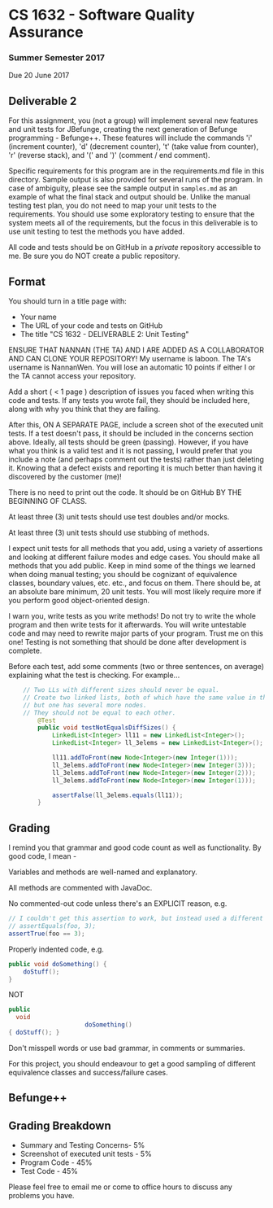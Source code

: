 # CS 1632 - Software Quality Assurance

### Summer Semester 2017

Due 20 June 2017

## Deliverable 2

For this assignment, you (not a group) will implement several new features and unit tests for JBefunge, creating the next generation of Befunge programming - Befunge++.  These features will include the commands 'i' (increment counter), 'd' (decrement counter), 't' (take value from counter), 'r' (reverse stack), and '(' and ')' (comment / end comment).  

Specific requirements for this program are in the requirements.md file in this directory.  Sample output is also provided for several runs of the program.  In case of ambiguity, please see the sample output in `samples.md` as an example of what the final stack and output should be.  Unlike the manual testing test plan, you do not need to map your unit tests to the requirements.  You should use some exploratory testing to ensure that the system meets all of the requirements, but the focus in this deliverable is to use unit testing to test the methods you have added.

All code and tests should be on GitHub in a _private_ repository accessible to me.  Be sure you do NOT create a public repository.

## Format
You should turn in a title page with:
* Your name
* The URL of your code and tests on GitHub
* The title "CS 1632 - DELIVERABLE 2: Unit Testing"

ENSURE THAT NANNAN (THE TA) AND I ARE ADDED AS A COLLABORATOR AND CAN CLONE YOUR REPOSITORY!  My username is laboon.  The TA's username is NannanWen.  You will lose an automatic 10 points if either I or the TA cannot access your repository.

Add a short ( < 1 page ) description of issues you faced when writing this code and tests.  If any tests you wrote fail, they should be included here, along with why you think that they are failing. 

After this, ON A SEPARATE PAGE, include a screen shot of the executed unit tests.    If a test doesn't pass, it should be included in the concerns section above.  Ideally, all tests should be green (passing).  However, if you have what you think is a valid test and it is not passing, I would prefer that you include a note (and perhaps comment out the tests) rather than just deleting it.  Knowing that a defect exists and reporting it is much better than having it discovered by the customer (me)!

There is no need to print out the code.  It should be on GitHub BY THE BEGINNING OF CLASS.

At least three (3) unit tests should use test doubles and/or mocks.

At least three (3) unit tests should use stubbing of methods.

I expect unit tests for all methods that you add, using a variety of assertions and looking at different failure modes and edge cases.  You should make all methods that you add public.  Keep in mind some of the things we learned when doing manual testing; you should be cognizant of equivalence classes, boundary values, etc. etc., and focus on them.  There should be, at an absolute bare minimum, 20 unit tests.  You will most likely require more if you perform good object-oriented design.

I warn you, write tests as you write methods!  Do not try to write the whole program and then write tests for it afterwards.  You will write untestable code and may need to rewrite major parts of your program.  Trust me on this one!  Testing is not something that should be done after development is complete.

Before each test, add some comments (two or three sentences, on average) explaining what the test is checking.  For example...

```java
	// Two LLs with different sizes should never be equal.
	// Create two linked lists, both of which have the same value in the initial node,
	// but one has several more nodes. 
	// They should not be equal to each other.
		@Test
		public void testNotEqualsDiffSizes() {
			LinkedList<Integer> ll11 = new LinkedList<Integer>();
			LinkedList<Integer> ll_3elems = new LinkedList<Integer>();

			ll11.addToFront(new Node<Integer>(new Integer(1)));
			ll_3elems.addToFront(new Node<Integer>(new Integer(3)));
			ll_3elems.addToFront(new Node<Integer>(new Integer(2)));
			ll_3elems.addToFront(new Node<Integer>(new Integer(1)));

			assertFalse(ll_3elems.equals(ll11));
		}
```

## Grading
I remind you that grammar and good code count as well as functionality.  By good code, I mean -

Variables and methods are well-named and explanatory.

All methods are commented with JavaDoc.

No commented-out code unless there's an EXPLICIT reason, e.g.
```java
// I couldn't get this assertion to work, but instead used a different assertion, below
// assertEquals(foo, 3);
assertTrue(foo == 3);
```

Properly indented code, e.g.
```java
public void doSomething() {
    doStuff();
}
```
NOT
```java
public
  void
                     doSomething()
{ doStuff(); }
```

Don't misspell words or use bad grammar, in comments or summaries.

For this project, you should endeavour to get a good sampling of different equivalence classes and success/failure cases.

## Befunge++

## Grading Breakdown
* Summary and Testing Concerns- 5%
* Screenshot of executed unit tests - 5%
* Program Code - 45%
* Test Code - 45%

Please feel free to email me or come to office hours to discuss any problems you have. 
 